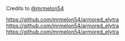 Credits to [@mrmelon54](https://github.com/mrmelon54)

https://github.com/mrmelon54/armored_elytra
https://github.com/mrmelon54/armored_elytra
https://github.com/mrmelon54/armored_elytra